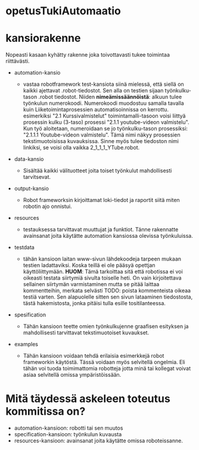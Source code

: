 # opetusTukiAutomaatio

# kansiorakenne
Nopeasti kasaan kyhätty rakenne joka toivottavasti tukee toimintaa riittävästi. 
* automation-kansio
    * vastaa robotframework test-kansiota siinä mielessä, että siellä on kaikki ajettavat .robot-tiedostot. Sen alla on testien sijaan työnkulku-tason .robot tiedostot. Niiden **nimeämissäännöistä**: alkuun tulee työnkulun numerokoodi. Numerokoodi muodostuu samalla tavalla kuin Liiketoimintaprosessien automatisoinnissa on kerrottu. esimerkiksi "2.1 Kurssivalmistelut" toimintamalli-tasoon voisi liittyä prosessin kulku (3-taso) prosessi "2.1.1 youtube-videon valmistelu". Kun työ aloitetaan, numeroidaan se jo työnkulku-tason prosessiksi: "2.1.1.1 Youtube-videon valmistelu". Tämä nimi näkyy prosessien tekstimuotoisissa kuvauksissa. Sinne myös tulee tiedoston nimi linkiksi, se voisi olla vaikka 2_1_1_1_YTube.robot. 
    
* data-kansio 
    * Sisältää kaikki välituotteet joita toiset työnkulut mahdollisesti tarvitsevat.  

* output-kansio
    * Robot frameworksin kirjoittamat loki-tiedot ja raportit siitä miten robotin ajo onnistui. 

* resources
    * testauksessa tarvittavat muuttujat ja funktiot. Tänne rakennatte avainsanat joita käytätte automation kansiossa olevissa työnkuluissa. 
* testdata
    * tähän kansioon laitan www-sivun lähdekoodeja tarpeen mukaan testien ladattaviksi. Koska teillä ei ole pääsyä opettjan käyttöliittymään. 
    **HUOM**: Tämä tarkoittaa sitä että robotissa ei voi oikeasti testata siirtymiä sivulta toiselle heti. On vain kirjoitettava sellainen siirtymän varmistaminen mutta se pitää laittaa kommentteihin, merkata selvästi TODO: poista kommenteista oikeaa testiä varten. Sen alapuolelle sitten sen sivun lataaminen tiedostosta, tästä hakemistosta, jonka pitäisi tulla esille tositilanteessa. 

* spesification
    * Tähän kansioon teette omien työnkulkujenne graafisen esityksen ja mahdollisesti tarvittavat tekstimuotoiset kuvaukset. 
    
* examples
    * Tähän kansioon voidaan tehdä erilaisia esimerkkejä robot frameworkin käytöstä. Tässä voidaan myös selvitellä ongelmia. Eli tähän voi tuoda toimimattomia robotteja jotta minä tai kollegat voivat asiaa selvitellä omissa ympäristöissään. 

# Mitä täydessä askeleen toteutus kommitissa on?
* automation-kansioon: robotti tai sen muutos
* specification-kansioon: työnkulun kuvausta
* resources-kansioon: avainsanat joita käytätte omissa roboteissanne. 

